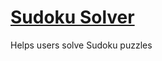 # [Sudoku Solver](https://www.freecodecamp.org/learn/quality-assurance/quality-assurance-projects/sudoku-solver)

Helps users solve Sudoku puzzles
